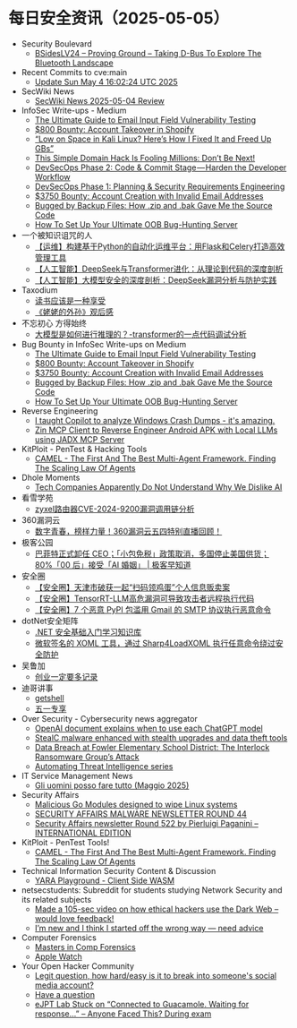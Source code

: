 # 每日安全资讯（2025-05-05）

- Security Boulevard
  - [BSidesLV24 – Proving Ground – Taking D-Bus To Explore The Bluetooth Landscape](https://securityboulevard.com/2025/05/bsideslv24-proving-ground-taking-d-bus-to-explore-the-bluetooth-landscape/?utm_source=rss&utm_medium=rss&utm_campaign=bsideslv24-proving-ground-taking-d-bus-to-explore-the-bluetooth-landscape)
- Recent Commits to cve:main
  - [Update Sun May  4 16:02:24 UTC 2025](https://github.com/trickest/cve/commit/802aa8077562bd686dbb3442185f54979729b497)
- SecWiki News
  - [SecWiki News 2025-05-04 Review](http://www.sec-wiki.com/?2025-05-04)
- InfoSec Write-ups - Medium
  - [The Ultimate Guide to Email Input Field Vulnerability Testing](https://infosecwriteups.com/the-ultimate-guide-to-email-input-field-vulnerability-testing-18f96fc42251?source=rss----7b722bfd1b8d---4)
  - [$800 Bounty: Account Takeover in Shopify](https://infosecwriteups.com/800-bounty-account-takeover-in-shopify-f4394ee37975?source=rss----7b722bfd1b8d---4)
  - [“Low on Space in Kali Linux? Here’s How I Fixed It and Freed Up GBs”](https://infosecwriteups.com/low-on-space-in-kali-linux-heres-how-i-fixed-it-and-freed-up-gbs-3f240eae09db?source=rss----7b722bfd1b8d---4)
  - [This Simple Domain Hack Is Fooling Millions: Don’t Be Next!](https://infosecwriteups.com/this-simple-domain-hack-is-fooling-millions-dont-be-next-ee18e902cf64?source=rss----7b722bfd1b8d---4)
  - [DevSecOps Phase 2: Code & Commit Stage — Harden the Developer Workflow](https://infosecwriteups.com/devsecops-phase-2-code-commit-stage-harden-the-developer-workflow-31430e9d2ec1?source=rss----7b722bfd1b8d---4)
  - [DevSecOps Phase 1: Planning & Security Requirements Engineering](https://infosecwriteups.com/devsecops-phase-1-planning-security-requirements-engineering-bc81075149d2?source=rss----7b722bfd1b8d---4)
  - [$3750 Bounty: Account Creation with Invalid Email Addresses](https://infosecwriteups.com/3750-bounty-account-creation-with-invalid-email-addresses-aca169eddcc7?source=rss----7b722bfd1b8d---4)
  - [Bugged by Backup Files: How .zip and .bak Gave Me the Source Code](https://infosecwriteups.com/bugged-by-backup-files-how-zip-and-bak-gave-me-the-source-code-872a376b0b2b?source=rss----7b722bfd1b8d---4)
  - [How To Set Up Your Ultimate OOB Bug-Hunting Server](https://infosecwriteups.com/how-to-set-up-your-ultimate-bug-hunting-server-38b3428a0446?source=rss----7b722bfd1b8d---4)
- 一个被知识诅咒的人
  - [【运维】构建基于Python的自动化运维平台：用Flask和Celery打造高效管理工具](https://blog.csdn.net/nokiaguy/article/details/147703557)
  - [【人工智能】DeepSeek与Transformer进化：从理论到代码的深度剖析](https://blog.csdn.net/nokiaguy/article/details/147702766)
  - [【人工智能】大模型安全的深度剖析：DeepSeek漏洞分析与防护实践](https://blog.csdn.net/nokiaguy/article/details/147702648)
- Taxodium
  - [读书应该是一种享受](https://taxodium.ink//reading-should-be-happy.html)
  - [《姥姥的外孙》观后感](https://taxodium.ink//how-to-make-millions-before-grandma-dies__movie.html)
- 不忘初心 方得始终
  - [大模型是如何进行推理的？-transformer的一点代码调试分析](http://terenceli.github.io/%E6%8A%80%E6%9C%AF/2025/05/04/how-llm-inference)
- Bug Bounty in InfoSec Write-ups on Medium
  - [The Ultimate Guide to Email Input Field Vulnerability Testing](https://infosecwriteups.com/the-ultimate-guide-to-email-input-field-vulnerability-testing-18f96fc42251?source=rss----7b722bfd1b8d--bug_bounty)
  - [$800 Bounty: Account Takeover in Shopify](https://infosecwriteups.com/800-bounty-account-takeover-in-shopify-f4394ee37975?source=rss----7b722bfd1b8d--bug_bounty)
  - [$3750 Bounty: Account Creation with Invalid Email Addresses](https://infosecwriteups.com/3750-bounty-account-creation-with-invalid-email-addresses-aca169eddcc7?source=rss----7b722bfd1b8d--bug_bounty)
  - [Bugged by Backup Files: How .zip and .bak Gave Me the Source Code](https://infosecwriteups.com/bugged-by-backup-files-how-zip-and-bak-gave-me-the-source-code-872a376b0b2b?source=rss----7b722bfd1b8d--bug_bounty)
  - [How To Set Up Your Ultimate OOB Bug-Hunting Server](https://infosecwriteups.com/how-to-set-up-your-ultimate-bug-hunting-server-38b3428a0446?source=rss----7b722bfd1b8d--bug_bounty)
- Reverse Engineering
  - [I taught Copilot to analyze Windows Crash Dumps - it's amazing.](https://www.reddit.com/r/ReverseEngineering/comments/1kes9ld/i_taught_copilot_to_analyze_windows_crash_dumps/)
  - [Zin MCP Client to Reverse Engineer Android APK with Local LLMs using JADX MCP Server](https://www.reddit.com/r/ReverseEngineering/comments/1keewcr/zin_mcp_client_to_reverse_engineer_android_apk/)
- KitPloit - PenTest &amp; Hacking Tools
  - [CAMEL - The First And The Best Multi-Agent Framework. Finding The Scaling Law Of Agents](http://www.kitploit.com/2025/05/camel-first-and-best-multi-agent.html)
- Dhole Moments
  - [Tech Companies Apparently Do Not Understand Why We Dislike AI](https://soatok.blog/2025/05/04/tech-companies-apparently-do-not-understand-why-we-dislike-ai/)
- 看雪学苑
  - [zyxel路由器CVE-2024-9200漏洞调用链分析](https://mp.weixin.qq.com/s?__biz=MjM5NTc2MDYxMw==&mid=2458593264&idx=1&sn=677156abb956ed47c5886b74f930f289&subscene=0)
- 360漏洞云
  - [数字青春，榜样力量！360漏洞云五四特别直播回顾！](https://mp.weixin.qq.com/s?__biz=Mzg5MTc5Mzk2OA==&mid=2247503712&idx=1&sn=3aedd26d153b0fa835c0002d815b5a8e&subscene=0)
- 极客公园
  - [巴菲特正式卸任 CEO；「小包免税」政策取消，多国停止美国供货；80%「00 后」接受「AI 婚姻」 | 极客早知道](https://mp.weixin.qq.com/s?__biz=MTMwNDMwODQ0MQ==&mid=2653078713&idx=1&sn=e3a149e57318f1376da5715fcdefa9a5&subscene=0)
- 安全圈
  - [【安全圈】天津市破获一起“扫码领鸡蛋”个人信息贩卖案](https://mp.weixin.qq.com/s?__biz=MzIzMzE4NDU1OQ==&mid=2652069434&idx=1&sn=e2f2f03c03e7a3796d3f1c7f7ba7936b&subscene=0)
  - [【安全圈】TensorRT-LLM高危漏洞可导致攻击者远程执行代码](https://mp.weixin.qq.com/s?__biz=MzIzMzE4NDU1OQ==&mid=2652069434&idx=2&sn=d5df9c61dfde5337bda54bd34af3c2af&subscene=0)
  - [【安全圈】7 个恶意 PyPI 包滥用 Gmail 的 SMTP 协议执行恶意命令](https://mp.weixin.qq.com/s?__biz=MzIzMzE4NDU1OQ==&mid=2652069434&idx=3&sn=b1aa5eaeefb5067a413edc8afb26842b&subscene=0)
- dotNet安全矩阵
  - [.NET 安全基础入门学习知识库](https://mp.weixin.qq.com/s?__biz=MzUyOTc3NTQ5MA==&mid=2247499591&idx=2&sn=66d8e4343d4a5d243802ebf92954a9e9&subscene=0)
  - [微软签名的 XOML 工具，通过 Sharp4LoadXOML 执行任意命令绕过安全防护](https://mp.weixin.qq.com/s?__biz=MzUyOTc3NTQ5MA==&mid=2247499591&idx=3&sn=6fec4ffa26cc9d626fd22e8e54dd14d2&subscene=0)
- 吴鲁加
  - [创业一定要多记录](https://mp.weixin.qq.com/s?__biz=Mzg5NDY4ODM1MA==&mid=2247485350&idx=1&sn=31b04f535e40dd286bde8ad83232ecbe&subscene=0)
- 迪哥讲事
  - [getshell](https://mp.weixin.qq.com/s?__biz=MzIzMTIzNTM0MA==&mid=2247497550&idx=1&sn=7668eeafa00a0d861ce0265a71970618&subscene=0)
  - [五一专享](https://mp.weixin.qq.com/s?__biz=MzIzMTIzNTM0MA==&mid=2247497550&idx=2&sn=5206b734835493a8f97de5062266b33e&subscene=0)
- Over Security - Cybersecurity news aggregator
  - [OpenAI document explains when to use each ChatGPT model](https://www.bleepingcomputer.com/news/artificial-intelligence/openai-document-explains-when-to-use-each-chatgpt-model/)
  - [StealC malware enhanced with stealth upgrades and data theft tools](https://www.bleepingcomputer.com/news/security/stealc-malware-enhanced-with-stealth-upgrades-and-data-theft-tools/)
  - [Data Breach at Fowler Elementary School District: The Interlock Ransomware Group’s Attack](https://www.suspectfile.com/data-breach-at-fowler-elementary-school-district-the-interlock-ransomware-groups-attack/)
  - [Automating Threat Intelligence series](https://www.adainese.it/blog/2025/05/04/automating-threat-intelligence-series/)
- IT Service Management News
  - [Gli uomini posso fare tutto (Maggio 2025)](http://blog.cesaregallotti.it/2025/05/gli-uomini-posso-fare-tutto-maggio-2025.html)
- Security Affairs
  - [Malicious Go Modules designed to wipe Linux systems](https://securityaffairs.com/177411/malware/malicious-go-modules-designed-to-wipe-linux-systems.html)
  - [SECURITY AFFAIRS MALWARE NEWSLETTER ROUND 44](https://securityaffairs.com/177401/malware/security-affairs-malware-newsletter-round-44.html)
  - [Security Affairs newsletter Round 522 by Pierluigi Paganini – INTERNATIONAL EDITION](https://securityaffairs.com/177397/breaking-news/security-affairs-newsletter-round-522-by-pierluigi-paganini-international-edition.html)
- KitPloit - PenTest Tools!
  - [CAMEL - The First And The Best Multi-Agent Framework. Finding The Scaling Law Of Agents](http://www.kitploit.com/2025/05/camel-first-and-best-multi-agent.html)
- Technical Information Security Content & Discussion
  - [YARA Playground - Client Side WASM](https://www.reddit.com/r/netsec/comments/1kem25a/yara_playground_client_side_wasm/)
- netsecstudents: Subreddit for students studying Network Security and its related subjects
  - [Made a 105-sec video on how ethical hackers use the Dark Web – would love feedback!](https://www.reddit.com/r/netsecstudents/comments/1kexzto/made_a_105sec_video_on_how_ethical_hackers_use/)
  - [I’m new and I think I started off the wrong way — need advice](https://www.reddit.com/r/netsecstudents/comments/1kesmls/im_new_and_i_think_i_started_off_the_wrong_way/)
- Computer Forensics
  - [Masters in Comp Forensics](https://www.reddit.com/r/computerforensics/comments/1kew8mn/masters_in_comp_forensics/)
  - [Apple Watch](https://www.reddit.com/r/computerforensics/comments/1kent79/apple_watch/)
- Your Open Hacker Community
  - [Legit question, how hard/easy is it to break into someone's social media account?](https://www.reddit.com/r/HowToHack/comments/1ke9364/legit_question_how_hardeasy_is_it_to_break_into/)
  - [Have a question](https://www.reddit.com/r/HowToHack/comments/1ketgs9/have_a_question/)
  - [eJPT Lab Stuck on “Connected to Guacamole. Waiting for response…” – Anyone Faced This? During exam](https://www.reddit.com/r/HowToHack/comments/1ke9my2/ejpt_lab_stuck_on_connected_to_guacamole_waiting/)
